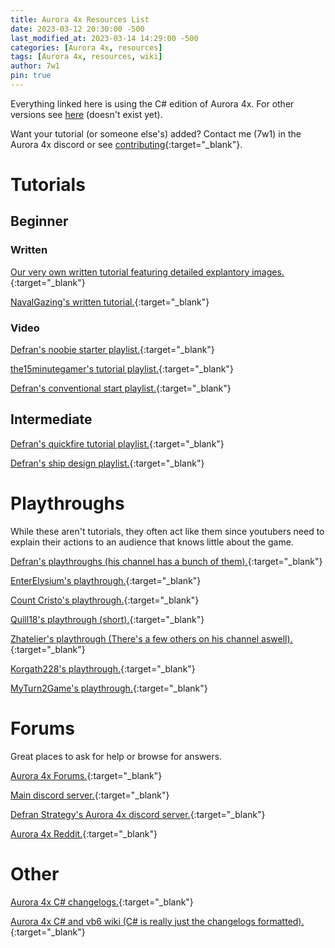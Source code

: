 ```yaml
---
title: Aurora 4x Resources List
date: 2023-03-12 20:30:00 -500
last_modified_at: 2023-03-14 14:29:00 -500
categories: [Aurora 4x, resources]
tags: [Aurora 4x, resources, wiki]
author: 7w1
pin: true
---
```


Everything linked here is using the C# edition of Aurora 4x. For other versions see [here](https://7w1.github.io/posts/resources/) (doesn't exist yet).

Want your tutorial (or someone else's) added? Contact me (7w1) in the Aurora 4x discord or see [contributing](https://github.com/7w1/7w1.github.io){:target="_blank"}.

# Tutorials

## Beginner

### Written

[Our very own written tutorial featuring detailed explantory images.](https://7w1.github.io/posts/tutorial0/){:target="_blank"}

[NavalGazing's written tutorial.](https://www.navalgazing.net/Aurora-Tutorial-Part-1){:target="_blank"}

### Video

[Defran's noobie starter playlist.](https://www.youtube.com/playlist?list=PLfTxfvIdAKlvJR_Qqy8vrvhJ4b8r6Azbr){:target="_blank"}

[the15minutegamer's tutorial playlist.](https://youtube.com/playlist?list=PLfmOBFyOhyN3BU6lxWtHhT1gzWhiMDhM1){:target="_blank"}

[Defran's conventional start playlist.](https://www.youtube.com/playlist?list=PLfTxfvIdAKlvsRH7jgj9Ew9g4FntgKSip){:target="_blank"}

## Intermediate

[Defran's quickfire tutorial playlist.](https://www.youtube.com/playlist?list=PLfTxfvIdAKluRAI7j6_fSc3ypGtC2nmhA){:target="_blank"}

[Defran's ship design playlist.](https://www.youtube.com/playlist?list=PLfTxfvIdAKlvejwDMxkwmE-ZR0DzoTGZc){:target="_blank"}

# Playthroughs

While these aren't tutorials, they often act like them since youtubers need to explain their actions to an audience that knows little about the game.

[Defran's playthroughs (his channel has a bunch of them).](https://www.youtube.com/@DefranStrategy/playlists){:target="_blank"}

[EnterElysium's playthrough.](https://www.youtube.com/playlist?list=PLR5ZBfGW6e1mmQBsRhAxHmZM1a7GQ9Rcl){:target="_blank"}

[Count Cristo's playthrough.](https://www.youtube.com/playlist?list=PLTLH5xzGKAolcaXLAhGlcvkaCqcuzgR1C){:target="_blank"}

[Quill18's playthrough (short).](https://www.youtube.com/playlist?list=PLs3acGYgI1-tVuiV_b65o7YfSpjl1S4ai){:target="_blank"}

[Zhatelier's playthrough (There's a few others on his channel aswell).](https://www.youtube.com/playlist?list=PLKFBBf1WhFzRdjHDTFO4Cn_ny0HSY1Uu6){:target="_blank"}

[Korgath228's playthrough.](https://www.youtube.com/playlist?list=PLz-vcrP1cq-GpxO4fsna-pUNwbKZOwoCv){:target="_blank"}

[MyTurn2Game's playthrough.](https://www.youtube.com/playlist?list=PLC5py6yv6tvqC_0O_TCil-QceaPna_ueT){:target="_blank"}

# Forums

Great places to ask for help or browse for answers.

[Aurora 4x Forums.](http://aurora2.pentarch.org/){:target="_blank"}

[Main discord server.](https://discord.gg/Q5ryqdW){:target="_blank"}

[Defran Strategy's Aurora 4x discord server.](https://discord.gg/PWy8NDY){:target="_blank"}

[Aurora 4x Reddit.](https://www.reddit.com/r/aurora/){:target="_blank"}

# Other

[Aurora 4x C# changelogs.](http://aurora2.pentarch.org/index.php?topic=10666.0){:target="_blank"}

[Aurora 4x C# and vb6 wiki (C# is really just the changelogs formatted).](http://aurorawiki.pentarch.org/index.php?title=Main_Page){:target="_blank"}